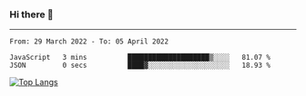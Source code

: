 ### Hi there 👋
---
<!--START_SECTION:waka-->

```text
From: 29 March 2022 - To: 05 April 2022

JavaScript   3 mins          ████████████████████▒░░░░   81.07 %
JSON         0 secs          ████▓░░░░░░░░░░░░░░░░░░░░   18.93 %
```

<!--END_SECTION:waka-->

[![Top Langs](https://github-readme-stats.vercel.app/api/top-langs/?username=HyunAh-iia&layout=compact)](https://github.com/anuraghazra/github-readme-stats)
<!--
**HyunAh-iia/HyunAh-iia** is a ✨ _special_ ✨ repository because its `README.md` (this file) appears on your GitHub profile.

Here are some ideas to get you started:

- 🔭 I’m currently working on ...
- 🌱 I’m currently learning ...
- 👯 I’m looking to collaborate on ...
- 🤔 I’m looking for help with ...
- 💬 Ask me about ...
- 📫 How to reach me: ...
- 😄 Pronouns: ...
- ⚡ Fun fact: ...
-->
